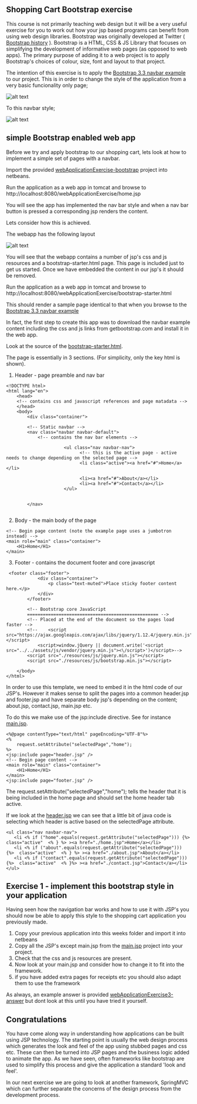 ## Shopping Cart Bootstrap exercise

This course is not primarily teaching web design but it will be a very useful exercise for you to work out how your jsp based programs can benefit from using web design libraries.
Bootstrap was originally developed at Twitter ( [Bootstrap history](https://en.wikipedia.org/wiki/Bootstrap_(front-end_framework)) ).
Bootstrap is a HTML, CSS & JS Library that focuses on simplifying the development of informative web pages (as opposed to web apps). 
The primary purpose of adding it to a web project is to apply Bootstrap's choices of colour, size, font and layout to that project.

The intention of this exercise is to apply the [Bootstrap 3.3 navbar example](https://getbootstrap.com/docs/3.3/examples/navbar/) to our project.
This is in order to change the style of the application from a very basic funcionality only page;

![alt text](../shoppingcart-bootstrap/images/Exercise2jspimage1.png "Figure Exercise2jspimage1.png" )

To this navbar style;

![alt text](../shoppingcart-bootstrap/images/bootstrapjspimage1.png "Figure bootstrapjspimage1.png" )


## simple Bootstrap enabled web app

Before we try and apply bootstrap to our shopping cart, lets look at how to implement a simple set of pages with a navbar.

Import the provided [webApplicationExercise-bootstrap](../shoppingcart-bootstrap/webApplicationExercise-bootstrap)
project into netbeans. 

Run the application as a web app in tomcat and browse to http://localhost:8080/webApplicationExercise/home.jsp

You will see the app has implemented the nav bar style and when a nav bar button is pressed a corresponding jsp renders the content.

Lets consider how this is achieved.

The webapp has the following layout

![alt text](../shoppingcart-bootstrap/images/bootstrapLayout1.png "Figure bootstrapLayout1.png" ) 

You will see that the webapp contains a number of jsp's css and js resources and a bootstrap-starter.html page.
This page is included just to get us started. 
Once we have embedded the content in our jsp's it should be removed.

Run the application as a web app in tomcat and browse to http://localhost:8080/webApplicationExercise/bootstrap-starter.html

This should render a sample page identical to that when you browse to the [Bootstrap 3.3 navbar example](https://getbootstrap.com/docs/3.3/examples/navbar/) 

In fact, the first step to create this app was to download the navbar example content including the css and js links from getbootstrap.com and install it in the web app. 

Look at the source of the [bootstrap-starter.html](../shoppingcart-bootstrap/webApplicationExercise-bootstrap/src/main/webapp/bootstrap-starter.html).

The page is essentially in 3 sections. 
(For simplicity, only the key html is shown). 

1. Header - page preamble and nav bar
```
<!DOCTYPE html>
<html lang="en">
    <head>
    <!-- contains css and javascript references and page matadata -->
    </head>
    <body>
        <div class="container">

        <!-- Static navbar -->
        <nav class="navbar navbar-default">
            <!-- contains the nav bar elements -->

                      <ul class="nav navbar-nav">
                            <!-- this is the active page - active needs to change depending on the selected page -->
                            <li class="active"><a href="#">Home</a></li>
                            
                            <li><a href="#">About</a></li>
                            <li><a href="#">Contact</a></li>
                      </ul>


        </nav>
        
```

2. Body - the main body of the page
```
<!-- Begin page content (note the example page uses a jumbotron instead) -->
<main role="main" class="container">
    <H1>Home</H1>
</main>

```

3. Footer - contains the document footer and core javascript
```
 <footer class="footer">
            <div class="container">
                <p class="text-muted">Place sticky footer content here.</p>
            </div>
        </footer>

        <!-- Bootstrap core JavaScript
        ================================================== -->
        <!-- Placed at the end of the document so the pages load faster -->
        <!--    <script src="https://ajax.googleapis.com/ajax/libs/jquery/1.12.4/jquery.min.js"></script>
            <script>window.jQuery || document.write('<script src="../../assets/js/vendor/jquery.min.js"><\/script>')</script>-->
        <script src="./resources/js/jquery.min.js"></script>
        <script src="./resources/js/bootstrap.min.js"></script>

    </body>
</html>
```

In order to use this template, we need to embed it in the html code of our JSP's. 
However it makes sense to split the pages into a common header.jsp and footer.jsp and have separate body jsp's depending on the content; about.jsp, contact.jsp, main.jsp etc.

To do this we make use of the jsp:include directive. See for instance [main.jsp](../shoppingcart-bootstrap/webApplicationExercise-bootstrap/src/main/webapp/main.jsp).
```
<%@page contentType="text/html" pageEncoding="UTF-8"%>
<%
    request.setAttribute("selectedPage","home");
%>
<jsp:include page="header.jsp" />
<!-- Begin page content -->
<main role="main" class="container">
    <H1>Home</H1>
</main>
<jsp:include page="footer.jsp" />

```
The request.setAttribute("selectedPage","home"); tells the header that it is being included in the home page and should set the home header tab active.

If we look at the [header.jsp](../shoppingcart-bootstrap/webApplicationExercise-bootstrap/src/main/webapp/header.jsp )
we can see that a little bit of java code is selecting which header is active based on the selectedPage attribute.
```
<ul class="nav navbar-nav">
   <li <% if ("home".equals(request.getAttribute("selectedPage"))) {%> class="active"  <% } %> ><a href="./home.jsp">Home</a></li> 
   <li <% if ("about".equals(request.getAttribute("selectedPage"))) {%>  class="active"  <% } %> ><a href="./about.jsp">About</a></li> 
   <li <% if ("contact".equals(request.getAttribute("selectedPage"))) {%>  class="active"  <% }%> ><a href="./contact.jsp">Contact</a></li>                          
</ul>
```

## Exercise 1 - implement this bootstrap style in your application

Having seen how the navigation bar works and how to use it with JSP's you should now be able to apply this style to the shopping cart application you previously made.

1. Copy your previous application into this weeks folder and import it into netbeans
2. Copy all the JSP's except main.jsp from the [main.jsp](../shoppingcart-bootstrap/webApplicationExercise-bootstrap/) project into your project. 
3. Check that the css and js resources are present.
4. Now look at your main.jsp and consider how to change it to fit into the framework.
5. if you have added extra pages for receipts etc you should also adapt them to use the framework

As always, an example answer is provided [webApplicationExercise3-answer](../shoppingcart-bootstrap/webApplicationExercise3-answer )
 but dont look at this until you have tried it yourself.

## Congratulations

You have come along way in understanding how applications can be built using JSP technology. 
The starting point is usually the web design process which generates the look and feel of the app using stubbed pages and css etc. 
These can then be turned into JSP pages and the business logic added to animate the app.
As we have seen, often frameworks like bootstrap are used to simplify this process and give the application a standard 'look and feel'.

In our next exercise we are going to look at another framework, SpringMVC which can further separate the concerns of the design process from the development process.
